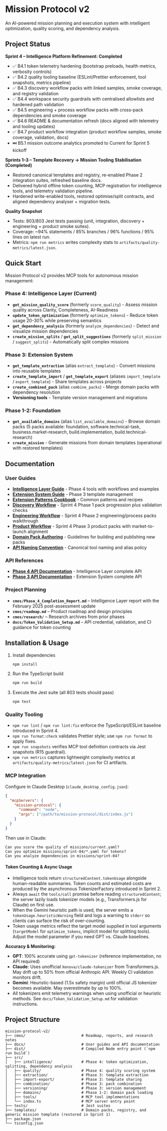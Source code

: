 # Mission Protocol v2

An AI-powered mission planning and execution system with intelligent optimization, quality scoring, and dependency analysis.

## Project Status

**Sprint 4 – Intelligence Platform Refinement: Completed**

- ✅ B4.1 token telemetry hardening (bootstrap preloads, health metrics, verbosity controls)
- ✅ B4.2 quality tooling baseline (ESLint/Prettier enforcement, tool snapshots, metrics pipeline)
- ✅ B4.3 discovery workflow packs with linked samples, smoke coverage, and registry validation
- ✅ B4.4 workspace security guardrails with centralised allowlists and hardened path validation
- ✅ B4.5 engineering + process workflow packs with cross-pack dependencies and smoke coverage
- ✅ B4.6 README & documentation refresh (docs aligned with telemetry and tooling updates)
- ✅ B4.7 product workflow integration (product workflow samples, smoke coverage, validation, docs)
- ⏭️ B5.1 mission outcome analytics promoted to Current for Sprint 5 kickoff

**Sprints 1–3 – Template Recovery → Mission Tooling Stabilisation (Completed)**

- Restored canonical templates and registry, re-enabled Phase 2 integration suites, refreshed baseline docs.
- Delivered hybrid offline token counting, MCP registration for intelligence tools, and telemetry validation pipeline.
- Hardened write-enabled tools, restored optimise/split contracts, and aligned dependency analyser + migration tests.

**Quality Snapshot**

- Tests: 803/803 Jest tests passing (unit, integration, discovery + engineering + product smoke suites).
- Coverage: ~94% statements / 85% branches / 96% functions / 95% lines on latest run.
- Metrics: `npm run metrics` writes complexity stats to `artifacts/quality-metrics/latest.json`.

## Quick Start

Mission Protocol v2 provides MCP tools for autonomous mission management:

### Phase 4: Intelligence Layer (Current)

- **`get_mission_quality_score`** (formerly `score_quality`) - Assess mission quality across Clarity, Completeness, AI-Readiness
- **`update_token_optimization`** (formerly `optimize_tokens`) - Reduce token usage 20-30% while preserving semantics
- **`get_dependency_analysis`** (formerly `analyze_dependencies`) - Detect and visualize mission dependencies
- **`create_mission_splits`** / **`get_split_suggestions`** (formerly `split_mission` / `suggest_splits`) - Automatically split complex missions

### Phase 3: Extension System

- **`get_template_extraction`** (alias `extract_template`) - Convert missions into reusable templates
- **`create_template_import`** / **`get_template_export`** (aliases `import_template` / `export_template`) - Share templates across projects
- **`create_combined_pack`** (alias `combine_packs`) - Merge domain packs with dependency resolution
- **Versioning tools** - Template version management and migrations

### Phase 1-2: Foundation

- **`get_available_domains`** (alias `list_available_domains`) - Browse domain packs (5 packs available: foundation, software.technical-task, business.market-research, build.implementation, build.technical-research)
- **`create_mission`** - Generate missions from domain templates (operational with restored templates)

## Documentation

### User Guides

- **[Intelligence Layer Guide](docs/Intelligence_Layer_Guide.md)** - Phase 4 tools with workflows and examples
- **[Extension System Guide](docs/Extension_System_Guide.md)** - Phase 3 template management
- **[Extension Patterns Cookbook](docs/Extension_Patterns_Cookbook.md)** - Common patterns and recipes
- **[Discovery Workflow](docs/discovery-workflow.md)** - Sprint 4 Phase 1 pack progression plus validation checks
- **[Engineering Workflow](docs/engineering-workflow.md)** - Sprint 4 Phase 2 engineering/process packs walkthrough
- **[Product Workflow](docs/product-workflow.md)** - Sprint 4 Phase 3 product packs with market-to-launch alignment
- **[Domain Pack Authoring](docs/domain-pack-authoring.md)** - Guidelines for building and publishing new packs
- **[API Naming Convention](docs/api-naming-convention.md)** - Canonical tool naming and alias policy

### API References

- **[Phase 4 API Documentation](docs/API_Documentation_Phase4.md)** - Intelligence Layer complete API
- **[Phase 3 API Documentation](docs/API_Documentation.md)** - Extension System complete API

### Project Planning

- **`cmos/Phase_4_Completion_Report.md`** – Intelligence Layer report with the February 2025 post-assessment update
- **`cmos/roadmap.md`** – Product roadmap and design principles
- **`cmos/research/`** – Research archives from prior phases
- **`docs/Token_Validation_Setup.md`** – API credential, validation, and CI guidance for token counting

## Installation & Usage

1. Install dependencies
   ```bash
   npm install
   ```
2. Run the TypeScript build
   ```bash
   npm run build
   ```
3. Execute the Jest suite (all 803 tests should pass)
   ```bash
   npm test
   ```

### Quality Tooling

- `npm run lint` / `npm run lint:fix` enforce the TypeScript/ESLint baseline introduced in Sprint 4.
- `npm run format:check` validates Prettier style; use `npm run format` to apply fixes.
- `npm run snapshots` verifies MCP tool definition contracts via Jest snapshots (R15 guardrail).
- `npm run metrics` captures lightweight complexity metrics at `artifacts/quality-metrics/latest.json` for CI artifacts.

### MCP Integration

Configure in Claude Desktop (`claude_desktop_config.json`):

```json
{
  "mcpServers": {
    "mission-protocol": {
      "command": "node",
      "args": ["/path/to/mission-protocol/dist/index.js"]
    }
  }
}
```

Then use in Claude:

```
Can you score the quality of missions/current.yaml?
Can you optimize missions/sprint-04/*.yaml for tokens?
Can you analyze dependencies in missions/sprint-04?
```

#### Token Counting & Async Usage

- Intelligence tools return `structuredContent.tokenUsage` alongside human-readable summaries. Token counts and estimated costs are produced by the asynchronous TokenizerFactory introduced in Sprint 2.
- Always `await` the `tools/call` promise before reading `structuredContent`; the server lazily loads tokenizer models (e.g., Transformers.js for Claude) on first use.
- When the Gemini heuristic path is used, the server emits a `tokenUsage.heuristicWarning` field and logs a warning to `stderr` so clients can surface the risk of over-counting.
- Token usage metrics reflect the target model supplied in tool arguments (`targetModel` for `optimize_tokens`, implicit model for splitting tools). Adjust the model parameter if you need GPT vs. Claude baselines.

**Accuracy & Monitoring:**

- **GPT**: 100% accurate using `gpt-tokenizer` (reference implementation, no API required)
- **Claude**: Uses unofficial `Xenova/claude-tokenizer` from Transformers.js. May drift up to 50% from official Anthropic API. Weekly CI validation monitors drift.
- **Gemini**: Heuristic-based (1.5x safety margin) until official JS tokenizer becomes available. May overestimate by up to 100%.
- All tokenizers emit telemetry warnings when using unofficial or heuristic methods. See `docs/Token_Validation_Setup.md` for validation instructions.

## Project Structure

```
mission-protocol-v2/
├── cmos/                         # Roadmap, reports, and research notes
├── docs/                         # User guides and API documentation
├── dist/                         # Compiled Node entry point (`npm run build`)
├── src/
│   ├── intelligence/             # Phase 4: token optimization, splitting, dependency analysis
│   ├── quality/                  # Phase 4: quality scoring system
│   ├── extraction/               # Phase 3: template extraction
│   ├── import-export/            # Phase 3: template sharing
│   ├── combination/              # Phase 3: pack combination
│   ├── versioning/               # Phase 3: version management
│   ├── domains/                  # Phase 1-2: domain pack loading
│   ├── tools/                    # MCP tool implementations
│   └── index.ts                  # MCP server entry point
├── tests/                        # Jest suites
├── templates/                    # Domain packs, registry, and generic mission template (restored in Sprint 1)
├── package.json
└── tsconfig.json
```
